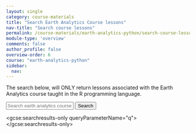 ```yaml
---
layout: single
category: course-materials
title: "Search Earth Analytics Course lessons"
nav-title: "Search course lessons"
permalink: /course-materials/earth-analytics-python/search-course-lessons/
module-type: 'overview'
comments: false
author_profile: false
overview-order: 6
course: "earth-analytics-python"
sidebar:
  nav:
---
```


The search below, will ONLY return lessons associated with the Earth Analytics
course taught in the R programming language.

<div id="main-search">
   <form role="search" method="get" action="/course-materials/earth-analytics/search-course-lessons/">
   <input id="q" name="q"
          placeholder="Search earth analytics course lessons." type="text">
   <input id="searchButton" name="googleSearchName" type="submit" value="Search">
   </form>
 </div>

<div id="single-search" class="home">

  <script>
    (function() {
      var cx = '009878393705905880463:blrxkmzr1zo';
      var gcse = document.createElement('script');
      gcse.type = 'text/javascript';
      gcse.async = true;
      gcse.src = 'https://cse.google.com/cse.js?cx=' + cx;
      var s = document.getElementsByTagName('script')[0];
      s.parentNode.insertBefore(gcse, s);
    })();
  </script>
  <gcse:searchresults-only queryParameterName="q"></gcse:searchresults-only>

</div>
